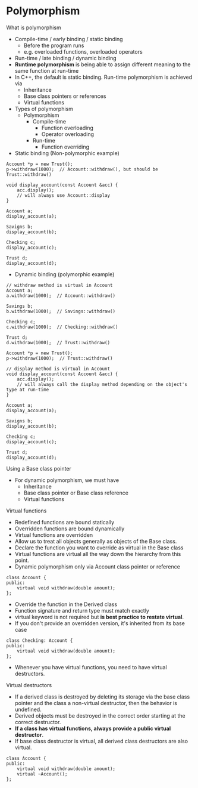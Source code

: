 # Polymorphism

What is polymorphism
- Compile-time / early binding / static binding
  - Before the program runs
  - e.g. overloaded functions, overloaded operators
- Run-time / late binding / dynamic binding
- **Runtime polymorphism** is being able to assign different meaning to the same function at run-time
- In C++, the default is static binding. Run-time polymorphism is achieved via
  - Inheritance
  - Base class pointers or references
  - Virtual functions
- Types of polymorphism
  - Polymorphism
    - Compile-time
      - Function overloading
      - Operator overloading
    - Run-time
      - Function overriding
- Static binding (Non-polymorphic example)
```
Account *p = new Trust();
p->withdraw(1000);  // Account::withdraw(), but should be Trust::withdraw()

void display_account(const Account &acc) {
    acc.display();
    // will always use Account::display
}

Account a;
display_account(a);

Savigns b;
display_account(b);

Checking c;
display_account(c);

Trust d;
display_account(d);
```
- Dynamic binding (polymorphic example)
```
// withdraw method is virtual in Account
Account a;
a.withdraw(1000);  // Account::withdraw()

Savings b;
b.withdraw(1000);  // Savings::withdraw()

Checking c;
c.withdraw(1000);  // Checking::withdraw()

Trust d;
d.withdraw(1000);  // Trust::withdraw()

Account *p = new Trust();
p->withdraw(1000);  // Trust::withdraw()

// display method is virtual in Account
void display_account(const Account &acc) {
    acc.display();
    // will always call the display method depending on the object's type at run-time
}

Account a;
display_account(a);

Savigns b;
display_account(b);

Checking c;
display_account(c);

Trust d;
display_account(d);
```

Using a Base class pointer
- For dynamic polymorphism, we must have
  - Inheritance
  - Base class pointer or Base class reference
  - Virtual functions

Virtual functions
- Redefined functions are bound statically
- Overridden functions are bound dynamically
- Virtual functions are overridden
- Allow us to treat all objects generally as objects of the Base class.
- Declare the function you want to override as virtual in the Base class
- Virtual functions are virtual all the way down the hierarchy from this point.
- Dynamic polymorphism only via Account class pointer or reference
```
class Account {
public:
    virtual void withdraw(double amount);
};
```
- Override the function in the Derived class
- Function signature and return type must match exactly
- virtual keyword is not required but **is best practice to restate virtual**.
- If you don't provide an overridden version, it's inherited from its base case
```
class Checking: Account {
public:
    virtual void withdraw(double amount);
};
```
- Whenever you have virtual functions, you need to have virtual destructors.

Virtual destructors
- If a derived class is destroyed by deleting its storage via the base class pointer and the class a non-virtual destructor, then the behavior is undefined.
- Derived objects must be destroyed in the correct order starting at the correct destructor.
- **If a class has virtual functions, always provide a public virtual destructor**.
- If base class destructor is virtual, all derived class destructors are also virtual.
```
class Account {
public:
    virtual void withdraw(double amount);
    virtual ~Account();
};
```



